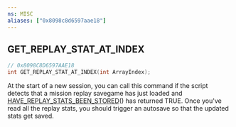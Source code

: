 ```yaml
---
ns: MISC
aliases: ["0x8098c8d6597aae18"]
---
```

## GET_REPLAY_STAT_AT_INDEX

```c
// 0x8098C8D6597AAE18
int GET_REPLAY_STAT_AT_INDEX(int ArrayIndex);
```

At the start of a new session, you can call this command if the script detects that a mission replay savegame has just loaded and [HAVE_REPLAY_STATS_BEEN_STORED](#_0xD642319C54AADEB6)() has returned TRUE. Once you've read all the replay stats, you should trigger an autosave so that the updated stats get saved.

